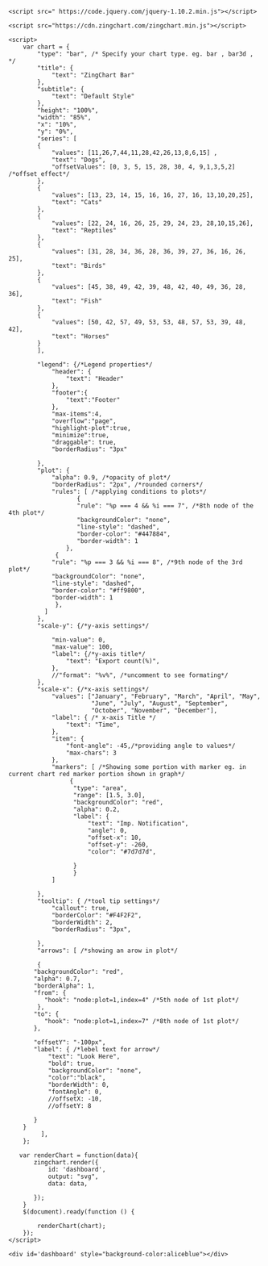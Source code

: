 

<!DOCTYPE html>
<html>
<head>  
    <title>Zing-chart</title>
   
    <script src=" https://code.jquery.com/jquery-1.10.2.min.js"></script>
   
    <script src="https://cdn.zingchart.com/zingchart.min.js"></script>
   
    <script>
        var chart = {
            "type": "bar", /* Specify your chart type. eg. bar , bar3d ,  */
            "title": {
                "text": "ZingChart Bar"
            },
            "subtitle": {
                "text": "Default Style"
            },
            "height": "100%",
            "width": "85%",
            "x": "10%",
            "y": "0%",
            "series": [
            {
                "values": [11,26,7,44,11,28,42,26,13,8,6,15] , 
                "text": "Dogs",
                "offsetValues": [0, 3, 5, 15, 28, 30, 4, 9,1,3,5,2] /*offset effect*/
            },
            {
                "values": [13, 23, 14, 15, 16, 16, 27, 16, 13,10,20,25],
                "text": "Cats"
            },
            {
                "values": [22, 24, 16, 26, 25, 29, 24, 23, 28,10,15,26],
                "text": "Reptiles"
            },
            {
                "values": [31, 28, 34, 36, 28, 36, 39, 27, 36, 16, 26, 25],
                "text": "Birds"
            },
            {
                "values": [45, 38, 49, 42, 39, 48, 42, 40, 49, 36, 28, 36],
                "text": "Fish"
            },
            {
                "values": [50, 42, 57, 49, 53, 53, 48, 57, 53, 39, 48, 42],
                "text": "Horses"
            }
            ],
           
            "legend": {/*Legend properties*/
                "header": {
                    "text": "Header"
                },
                "footer":{
                    "text":"Footer"
                },
                "max-items":4,
                "overflow":"page",                
                "highlight-plot":true,
                "minimize":true,
                "draggable": true,
                "borderRadius": "3px" 
                
            },
            "plot": {
                "alpha": 0.9, /*opacity of plot*/
                "borderRadius": "2px", /*rounded corners*/
                "rules": [ /*applying conditions to plots*/
                       {
                       "rule": "%p === 4 && %i === 7", /*8th node of the 4th plot*/
                       "backgroundColor": "none",
                       "line-style": "dashed",
                       "border-color": "#447884",
                       "border-width": 1
                    },
                 {
                "rule": "%p === 3 && %i === 8", /*9th node of the 3rd plot*/
                "backgroundColor": "none",
                "line-style": "dashed",
                "border-color": "#ff9800",
                "border-width": 1
                 },
              ]
            },
            "scale-y": {/*y-axis settings*/
               
                "min-value": 0,
                "max-value": 100,
                "label": {/*y-axis title*/
                    "text": "Export count(%)",
                },
                //"format": "%v%", /*uncomment to see formating*/
            },
            "scale-x": {/*x-axis settings*/
                "values": ["January", "February", "March", "April", "May",
                           "June", "July", "August", "September",
                           "October", "November", "December"],
                "label": { /* x-axis Title */
                    "text": "Time",
                },
                "item": {
                    "font-angle": -45,/*providing angle to values*/
                    "max-chars": 3
                },
                "markers": [ /*Showing some portion with marker eg. in current chart red marker portion shown in graph*/
   	                 {
   	                  "type": "area",
   	                  "range": [1.5, 3.0],
   	                  "backgroundColor": "red",
   	                  "alpha": 0.2,
   	                  "label": {
   	                      "text": "Imp. Notification",
   	                      "angle": 0,
   	                      "offset-x": 10,
   	                      "offset-y": -260,
   	                      "color": "#7d7d7d",
                         
   	                  }
   	                  }
                ]
                
            },
            "tooltip": { /*tool tip settings*/
                "callout": true,
                "borderColor": "#F4F2F2",
                "borderWidth": 2,
                "borderRadius": "3px",
                
            },
            "arrows": [ /*showing an arow in plot*/
   	        
   	        {
   	       "backgroundColor": "red",
   	       "alpha": 0.7,
   	       "borderAlpha": 1,
   	       "from": {
   	          "hook": "node:plot=1,index=4" /*5th node of 1st plot*/
   	        },
   	       "to": {
   	          "hook": "node:plot=1,index=7" /*8th node of 1st plot*/
   	       },
   	      
   	       "offsetY": "-100px",
   	       "label": { /*lebel text for arrow*/
   	           "text": "Look Here",
   	           "bold": true,
   	           "backgroundColor": "none",
               "color":"black",
   	           "borderWidth": 0,
   	           "fontAngle": 0,
   	           //offsetX: -10,
   	           //offsetY: 8

   	       }
   	    }
             ],
        };
      
       var renderChart = function(data){
           zingchart.render({
               id: 'dashboard',
               output: "svg",
               data: data,

           });
        }
        $(document).ready(function () {

            renderChart(chart);
        });
    </script>

</head>
<body>

    <div id='dashboard' style="background-color:aliceblue"></div>
  
</body>
</html>
